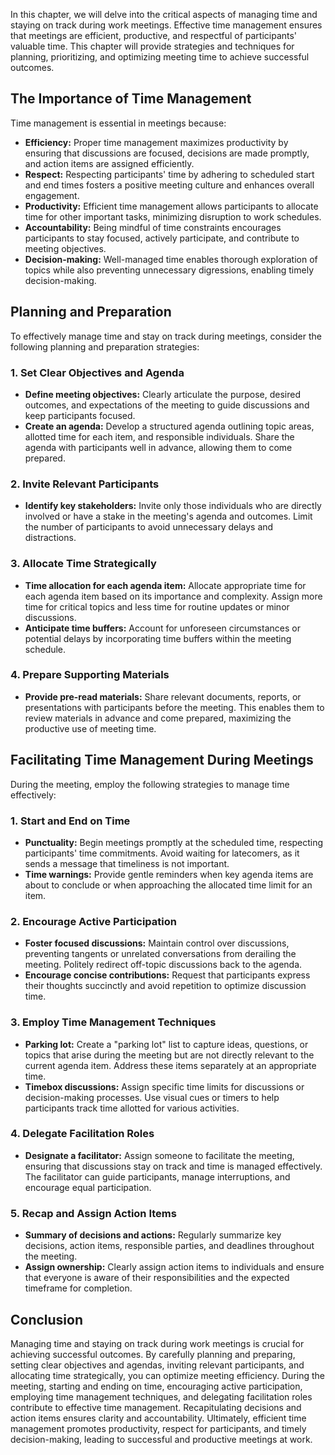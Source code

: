 
In this chapter, we will delve into the critical aspects of managing time and staying on track during work meetings. Effective time management ensures that meetings are efficient, productive, and respectful of participants' valuable time. This chapter will provide strategies and techniques for planning, prioritizing, and optimizing meeting time to achieve successful outcomes.

The Importance of Time Management
---------------------------------

Time management is essential in meetings because:

* **Efficiency:** Proper time management maximizes productivity by ensuring that discussions are focused, decisions are made promptly, and action items are assigned efficiently.
* **Respect:** Respecting participants' time by adhering to scheduled start and end times fosters a positive meeting culture and enhances overall engagement.
* **Productivity:** Efficient time management allows participants to allocate time for other important tasks, minimizing disruption to work schedules.
* **Accountability:** Being mindful of time constraints encourages participants to stay focused, actively participate, and contribute to meeting objectives.
* **Decision-making:** Well-managed time enables thorough exploration of topics while also preventing unnecessary digressions, enabling timely decision-making.

Planning and Preparation
------------------------

To effectively manage time and stay on track during meetings, consider the following planning and preparation strategies:

### 1. Set Clear Objectives and Agenda

* **Define meeting objectives:** Clearly articulate the purpose, desired outcomes, and expectations of the meeting to guide discussions and keep participants focused.
* **Create an agenda:** Develop a structured agenda outlining topic areas, allotted time for each item, and responsible individuals. Share the agenda with participants well in advance, allowing them to come prepared.

### 2. Invite Relevant Participants

* **Identify key stakeholders:** Invite only those individuals who are directly involved or have a stake in the meeting's agenda and outcomes. Limit the number of participants to avoid unnecessary delays and distractions.

### 3. Allocate Time Strategically

* **Time allocation for each agenda item:** Allocate appropriate time for each agenda item based on its importance and complexity. Assign more time for critical topics and less time for routine updates or minor discussions.
* **Anticipate time buffers:** Account for unforeseen circumstances or potential delays by incorporating time buffers within the meeting schedule.

### 4. Prepare Supporting Materials

* **Provide pre-read materials:** Share relevant documents, reports, or presentations with participants before the meeting. This enables them to review materials in advance and come prepared, maximizing the productive use of meeting time.

Facilitating Time Management During Meetings
--------------------------------------------

During the meeting, employ the following strategies to manage time effectively:

### 1. Start and End on Time

* **Punctuality:** Begin meetings promptly at the scheduled time, respecting participants' time commitments. Avoid waiting for latecomers, as it sends a message that timeliness is not important.
* **Time warnings:** Provide gentle reminders when key agenda items are about to conclude or when approaching the allocated time limit for an item.

### 2. Encourage Active Participation

* **Foster focused discussions:** Maintain control over discussions, preventing tangents or unrelated conversations from derailing the meeting. Politely redirect off-topic discussions back to the agenda.
* **Encourage concise contributions:** Request that participants express their thoughts succinctly and avoid repetition to optimize discussion time.

### 3. Employ Time Management Techniques

* **Parking lot:** Create a "parking lot" list to capture ideas, questions, or topics that arise during the meeting but are not directly relevant to the current agenda item. Address these items separately at an appropriate time.
* **Timebox discussions:** Assign specific time limits for discussions or decision-making processes. Use visual cues or timers to help participants track time allotted for various activities.

### 4. Delegate Facilitation Roles

* **Designate a facilitator:** Assign someone to facilitate the meeting, ensuring that discussions stay on track and time is managed effectively. The facilitator can guide participants, manage interruptions, and encourage equal participation.

### 5. Recap and Assign Action Items

* **Summary of decisions and actions:** Regularly summarize key decisions, action items, responsible parties, and deadlines throughout the meeting.
* **Assign ownership:** Clearly assign action items to individuals and ensure that everyone is aware of their responsibilities and the expected timeframe for completion.

Conclusion
----------

Managing time and staying on track during work meetings is crucial for achieving successful outcomes. By carefully planning and preparing, setting clear objectives and agendas, inviting relevant participants, and allocating time strategically, you can optimize meeting efficiency. During the meeting, starting and ending on time, encouraging active participation, employing time management techniques, and delegating facilitation roles contribute to effective time management. Recapitulating decisions and action items ensures clarity and accountability. Ultimately, efficient time management promotes productivity, respect for participants, and timely decision-making, leading to successful and productive meetings at work.
